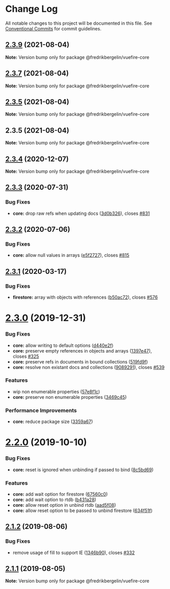 # Change Log

All notable changes to this project will be documented in this file.
See [Conventional Commits](https://conventionalcommits.org) for commit guidelines.

## [2.3.9](https://github.com/vuejs/vuefire/compare/@fredrikbergelin/vuefire-core@2.3.7...@fredrikbergelin/vuefire-core@2.3.9) (2021-08-04)

**Note:** Version bump only for package @fredrikbergelin/vuefire-core





## [2.3.7](https://github.com/vuejs/vuefire/compare/@fredrikbergelin/vuefire-core@2.3.5...@fredrikbergelin/vuefire-core@2.3.7) (2021-08-04)

**Note:** Version bump only for package @fredrikbergelin/vuefire-core





## [2.3.5](https://github.com/vuejs/vuefire/compare/@fredrikbergelin/vuefire-core@2.3.5...@fredrikbergelin/vuefire-core@2.3.5) (2021-08-04)

**Note:** Version bump only for package @fredrikbergelin/vuefire-core





## 2.3.5 (2021-08-04)

**Note:** Version bump only for package @fredrikbergelin/vuefire-core





## [2.3.4](https://github.com/vuejs/vuefire/compare/@fredrikbergelin/vuefire-core@2.3.3...@fredrikbergelin/vuefire-core@2.3.4) (2020-12-07)

**Note:** Version bump only for package @fredrikbergelin/vuefire-core





## [2.3.3](https://github.com/vuejs/vuefire/compare/@fredrikbergelin/vuefire-core@2.3.2...@fredrikbergelin/vuefire-core@2.3.3) (2020-07-31)


### Bug Fixes

* **core:** drop raw refs when updating docs ([3d0b326](https://github.com/vuejs/vuefire/commit/3d0b326e2855f0cdab160281262b1edc8be8606c)), closes [#831](https://github.com/vuejs/vuefire/issues/831)





## [2.3.2](https://github.com/vuejs/vuefire/compare/@fredrikbergelin/vuefire-core@2.3.1...@fredrikbergelin/vuefire-core@2.3.2) (2020-07-06)


### Bug Fixes

* **core:** allow null values in arrays ([e5f2727](https://github.com/vuejs/vuefire/commit/e5f27278f446d18d6686a1c5f0aa44237996b9c0)), closes [#815](https://github.com/vuejs/vuefire/issues/815)





## [2.3.1](https://github.com/vuejs/vuefire/compare/@fredrikbergelin/vuefire-core@2.3.0...@fredrikbergelin/vuefire-core@2.3.1) (2020-03-17)


### Bug Fixes

* **firestore:** array with objects with references ([b50ac72](https://github.com/vuejs/vuefire/commit/b50ac72e3c4165fa20c72410e185604960b48ba4)), closes [#576](https://github.com/vuejs/vuefire/issues/576)





# [2.3.0](https://github.com/vuejs/vuefire/compare/@fredrikbergelin/vuefire-core@2.2.0...@fredrikbergelin/vuefire-core@2.3.0) (2019-12-31)


### Bug Fixes

* **core:** allow writing to default options ([d440e2f](https://github.com/vuejs/vuefire/commit/d440e2fe874dd0a37f4b78333cd8be10e3330634))
* **core:** preserve empty references in objects and arrays ([1397e47](https://github.com/vuejs/vuefire/commit/1397e472bb0171febb4225f7847b4c21e34b4ab8)), closes [#325](https://github.com/vuejs/vuefire/issues/325)
* **core:** preserve refs in documents in bound collections ([519fd9f](https://github.com/vuejs/vuefire/commit/519fd9f2ad9301196c5ad98cf5eed265c398a48b))
* **core:** resolve non existant docs and collections ([9089291](https://github.com/vuejs/vuefire/commit/9089291a6c11551f1b6dfc33b4c3b9c73c7550d0)), closes [#539](https://github.com/vuejs/vuefire/issues/539)


### Features

* wip non enumerable properties ([57e8f1c](https://github.com/vuejs/vuefire/commit/57e8f1c43b244e314a152dde026561ea2a468de4))
* **core:** preserve non enumerable properties ([3469c45](https://github.com/vuejs/vuefire/commit/3469c45889bb2ed285c0f0d672821d4b3b73246a))


### Performance Improvements

* **core:** reduce package size ([3359a67](https://github.com/vuejs/vuefire/commit/3359a676336ae1258ad44518150c4844210753dd))





# [2.2.0](https://github.com/vuejs/vuefire/compare/@fredrikbergelin/vuefire-core@2.1.2...@fredrikbergelin/vuefire-core@2.2.0) (2019-10-10)


### Bug Fixes

* **core:** reset is ignored when unbinding if passed to bind ([8c5bd69](https://github.com/vuejs/vuefire/commit/8c5bd69))


### Features

* **core:** add wait option for firestore ([67560c0](https://github.com/vuejs/vuefire/commit/67560c0))
* **core:** add wait option to rtdb ([b431a28](https://github.com/vuejs/vuefire/commit/b431a28))
* **core:** allow reset option in unbind rtdb ([aad5f08](https://github.com/vuejs/vuefire/commit/aad5f08))
* **core:** allow reset option to be passed to unbind firestore ([634f51f](https://github.com/vuejs/vuefire/commit/634f51f))





## [2.1.2](https://github.com/vuejs/vuefire/compare/@fredrikbergelin/vuefire-core@2.1.1...@fredrikbergelin/vuefire-core@2.1.2) (2019-08-06)


### Bug Fixes

* remove usage of fill to support IE ([1346b90](https://github.com/vuejs/vuefire/commit/1346b90)), closes [#332](https://github.com/vuejs/vuefire/issues/332)





## [2.1.1](https://github.com/vuejs/vuefire/compare/@fredrikbergelin/vuefire-core@2.1.0...@fredrikbergelin/vuefire-core@2.1.1) (2019-08-05)

**Note:** Version bump only for package @fredrikbergelin/vuefire-core
